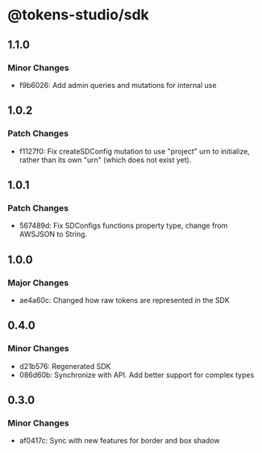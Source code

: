 # @tokens-studio/sdk

## 1.1.0

### Minor Changes

-   f9b6026: Add admin queries and mutations for internal use

## 1.0.2

### Patch Changes

-   f1127f0: Fix createSDConfig mutation to use "project" urn to initialize, rather than its own "urn" (which does not exist yet).

## 1.0.1

### Patch Changes

-   567489d: Fix SDConfigs functions property type, change from AWSJSON to String.

## 1.0.0

### Major Changes

-   ae4a60c: Changed how raw tokens are represented in the SDK

## 0.4.0

### Minor Changes

-   d21b576: Regenerated SDK
-   086d60b: Synchronize with API. Add better support for complex types

## 0.3.0

### Minor Changes

-   af0417c: Sync with new features for border and box shadow
